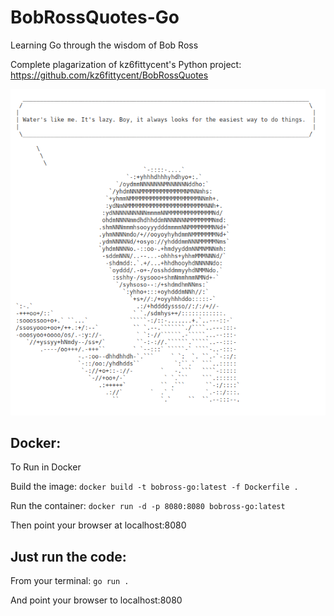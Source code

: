 # BobRossQuotes-Go
Learning Go through the wisdom of Bob Ross

Complete plagarization of kz6fittycent's Python project: https://github.com/kz6fittycent/BobRossQuotes

![BobRossGo](docs/images/Screenshot.png)
## Docker:
To Run in Docker

Build the image: `docker build -t bobross-go:latest -f Dockerfile .`

Run the container: `docker run -d -p 8080:8080 bobross-go:latest`

Then point your browser at localhost:8080

## Just run the code:

From your terminal: 
`go run .`

And point your browser to localhost:8080
